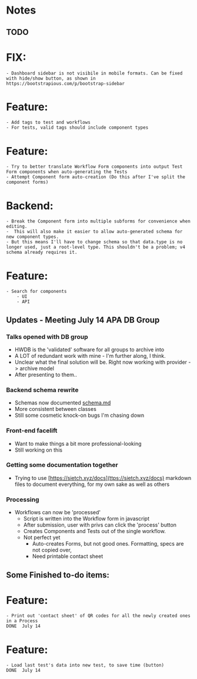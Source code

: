 # Notes


## TODO
# FIX:
	- Dashboard sidebar is not visibile in mobile formats. Can be fixed with hide/show button, as shown in https://bootstrapious.com/p/bootstrap-sidebar

# Feature:
	- Add tags to test and workflows
	- For tests, valid tags should include component types

# Feature:
	- Try to better translate Workflow Form components into output Test Form components when auto-generating the Tests
	- Attempt Component form auto-creation (Do this after I've split the component forms)

# Backend:
	- Break the Component form into multiple subforms for convenience when editing. 
	-  This will also make it easier to allow auto-generated schema for new component types.
	- But this means I'll have to change schema so that data.type is no longer used, just a root-level type. This shouldn't be a problem; v4 schema already requires it.


# Feature:
	- Search for components
		- UI
		- API


## Updates - Meeting July 14 APA DB Group

### Talks opened with DB group
 - HWDB is the 'validated' software for all groups to archive into
 - A LOT of redundant work with mine - I'm further along, I think.
 - Unclear what the final solution will be. Right now working with provider -> archive model
 - After presenting to them..

### Backend schema rewrite
 - Schemas now documented [schema.md](schema.md)
 - More consistent between classes
 - Still some cosmetic knock-on bugs I'm chasing down

### Front-end facelift
  - Want to make things a bit more professional-looking
  - Still working on this
   
### Getting some documentation together
  - Trying to use [https://sietch.xyz/docs](ttps://sietch.xyz/docs) markdown files to document everything, for my own sake as well as others

### Processing
  - Workflows can now be 'processed'
  	- Script is written into the Workflow form in javascript
  	- After submission, user with privs can click the 'process' button
  	- Creates Components and Tests out of the single workflow.
  	- Not perfect yet
  		- Auto-creates Forms, but not good ones.  Formatting, specs are not copied over,
  		- Need printable contact sheet


## Some Finished to-do items:
# Feature:
	- Print out 'contact sheet' of QR codes for all the newly created ones in a Process 
	DONE  July 14
# Feature:
	- Load last test's data into new test, to save time (button)
	DONE  July 14
